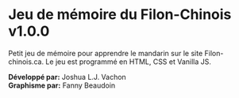 # Jeu de mémoire du Filon-Chinois v1.0.0

Petit jeu de mémoire pour apprendre le mandarin sur le site Filon-chinois.ca. Le jeu est programmé en HTML, CSS et Vanilla JS. 

<b>Développé par:</b> Joshua L.J. Vachon<br>
<b>Graphisme par:</b> Fanny Beaudoin
